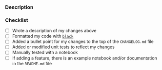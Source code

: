 ### Description
<!-- FILL IN -->

### Checklist
- [ ] Wrote a description of my changes above 
- [ ] Formatted my code with [`black`](https://black.readthedocs.io/en/stable/index.html)
- [ ] Added a bullet point for my changes to the top of the `CHANGELOG.md` file
- [ ] Added or modified unit tests to reflect my changes
- [ ] Manually tested with a notebook
- [ ] If adding a feature, there is an example notebook and/or documentation in the `README.md` file
